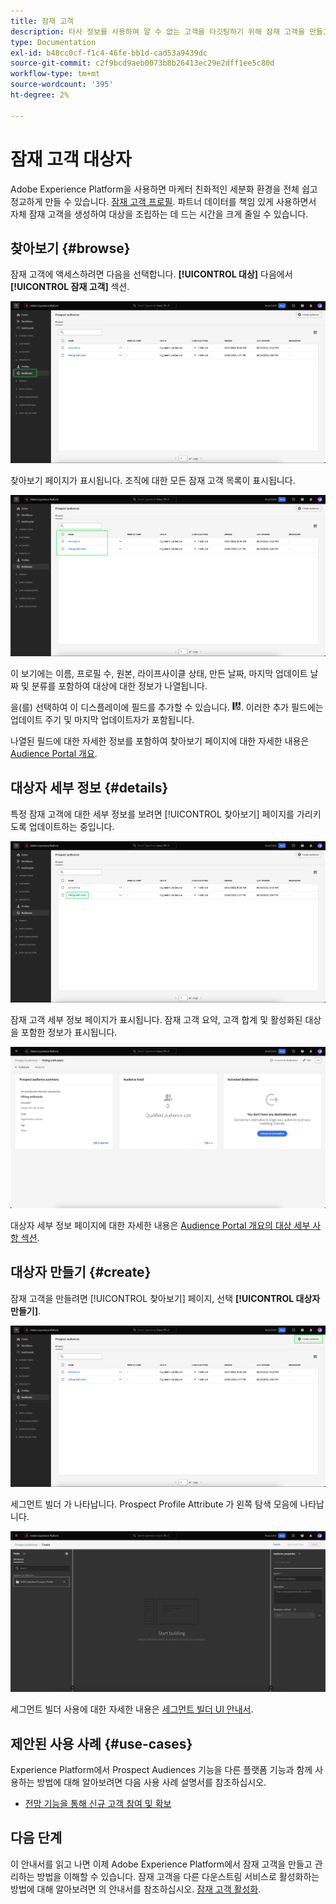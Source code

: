 ```yaml
---
title: 잠재 고객
description: 타사 정보를 사용하여 알 수 없는 고객을 타깃팅하기 위해 잠재 고객을 만들고 사용하는 방법을 알아봅니다.
type: Documentation
exl-id: b48cc0cf-f1c4-46fe-bb1d-cad53a9439dc
source-git-commit: c2f9bcd9aeb0073b8b26413ec29e2dff1ee5c80d
workflow-type: tm+mt
source-wordcount: '395'
ht-degree: 2%

---
```


# 잠재 고객 대상자

Adobe Experience Platform을 사용하면 마케터 친화적인 세분화 환경을 전체 쉽고 정교하게 만들 수 있습니다. [잠재 고객 프로필](../../profile/ui/prospect-profile.md). 파트너 데이터를 책임 있게 사용하면서 자체 잠재 고객을 생성하여 대상을 조립하는 데 드는 시간을 크게 줄일 수 있습니다.

## 찾아보기 {#browse}

잠재 고객에 액세스하려면 다음을 선택합니다. **[!UICONTROL 대상]** 다음에서 **[!UICONTROL 잠재 고객]** 섹션.

![다음 [!UICONTROL 대상] 버튼이 다음 내에서 강조 표시됨 [!UICONTROL 잠재 고객] 섹션.](../images/ui/prospect-audience/prospect-audiences.png)

찾아보기 페이지가 표시됩니다. 조직에 대한 모든 잠재 고객 목록이 표시됩니다.

![조직에 속한 잠재 고객이 강조 표시됩니다.](../images/ui/prospect-audience/browse-audiences.png)

이 보기에는 이름, 프로필 수, 원본, 라이프사이클 상태, 만든 날짜, 마지막 업데이트 날짜 및 분류를 포함하여 대상에 대한 정보가 나열됩니다.

을(를) 선택하여 이 디스플레이에 필드를 추가할 수 있습니다. ![필터 속성 아이콘](../images/ui/prospect-audience/filter-attribute.png). 이러한 추가 필드에는 업데이트 주기 및 마지막 업데이트자가 포함됩니다.

나열된 필드에 대한 자세한 정보를 포함하여 찾아보기 페이지에 대한 자세한 내용은 [Audience Portal 개요](./audience-portal.md#list).

## 대상자 세부 정보 {#details}

특정 잠재 고객에 대한 세부 정보를 보려면 [!UICONTROL 찾아보기] 페이지를 가리키도록 업데이트하는 중입니다.

![특정 잠재 고객이 강조 표시됩니다.](../images/ui/prospect-audience/select-specific-audience.png)

잠재 고객 세부 정보 페이지가 표시됩니다. 잠재 고객 요약, 고객 합계 및 활성화된 대상을 포함한 정보가 표시됩니다.

![잠재 고객 세부 정보 페이지가 표시됩니다.](../images/ui/prospect-audience/audience-details.png)

대상자 세부 정보 페이지에 대한 자세한 내용은 [Audience Portal 개요의 대상 세부 사항 섹션](./audience-portal.md#audience-details).

## 대상자 만들기 {#create}

잠재 고객을 만들려면 [!UICONTROL 찾아보기] 페이지, 선택 **[!UICONTROL 대상자 만들기]**.

![다음 [!UICONTROL 대상자 만들기] prospect audience browse 페이지에서 버튼이 강조 표시됩니다.](../images/ui/prospect-audience/select-create-audience.png)

세그먼트 빌더 가 나타납니다. Prospect Profile Attribute 가 왼쪽 탐색 모음에 나타납니다.

![세그먼트 빌더 가 표시됩니다. Prospect Profile Class에 대해서만 사용할 수 있습니다.](../images/ui/prospect-audience/segment-builder.png)

세그먼트 빌더 사용에 대한 자세한 내용은 [세그먼트 빌더 UI 안내서](./segment-builder.md).

## 제안된 사용 사례 {#use-cases}

Experience Platform에서 Prospect Audiences 기능을 다른 플랫폼 기능과 함께 사용하는 방법에 대해 알아보려면 다음 사용 사례 설명서를 참조하십시오.

- [전망 기능을 통해 신규 고객 참여 및 확보](../../rtcdp/partner-data/prospecting.md)

## 다음 단계

이 안내서를 읽고 나면 이제 Adobe Experience Platform에서 잠재 고객을 만들고 관리하는 방법을 이해할 수 있습니다. 잠재 고객을 다른 다운스트림 서비스로 활성화하는 방법에 대해 알아보려면 의 안내서를 참조하십시오. [잠재 고객 활성화](../../destinations/ui/activate-prospect-audiences.md).
